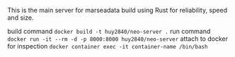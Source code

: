 This is the main server for marseadata build using Rust for reliability, speed and size.

build command `docker build -t huy2840/neo-server .`
run command `docker run -it --rm -d -p 8000:8000 huy2840/neo-server`
attach to docker for inspection `docker container exec -it container-name /bin/bash`